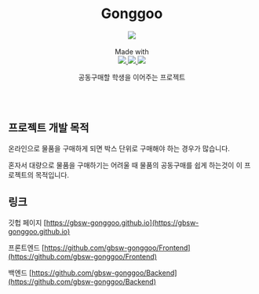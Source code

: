 <h1 align="center">Gonggoo</h1>
<p align="center">
  <a href="https://gbsw-gonggoo.github.io/">
    <img src="https://img.shields.io/badge/%F0%9F%92%A1%20gonggoo-introduce-00ACD7.svg?style=flat-square" />
  </a>
  <br/><br/>
  Made with
  <br/>
  <a href="https://nodejs.org/">
    <img src="https://img.shields.io/badge/node-v16.15.1-89C141?logo=node.js&logoColor=white&style=flat-square" />
  </a>
  <a href="https://expressjs.com/">
    <img src="https://img.shields.io/badge/express-v4.17.1-353535?logo=express&logoColor=white&style=flat-square" />
  </a>
  <a href="https://reactjs.org/">
    <img src="https://img.shields.io/badge/react-v17.0.2-61DAFB?logo=react&logoColor=white&style=flat-square" />
  </a>
</p>
<p align="center">
  공동구매할 학생을 이어주는 프로젝트
</p>
<br/>
<br/>

## 프로젝트 개발 목적
온라인으로 물품을 구매하게 되면 박스 단위로 구매해야 하는 경우가 많습니다.

혼자서 대량으로 물품을 구매하기는 어려울 때 
물품의 공동구매를 쉽게 하는것이 이 프로젝트의 목적입니다.

## 링크
깃헙 페이지 [https://gbsw-gonggoo.github.io](https://gbsw-gonggoo.github.io)

프론트엔드 [https://github.com/gbsw-gonggoo/Frontend](https://github.com/gbsw-gonggoo/Frontend)

백엔드 [https://github.com/gbsw-gonggoo/Backend](https://github.com/gbsw-gonggoo/Backend)
